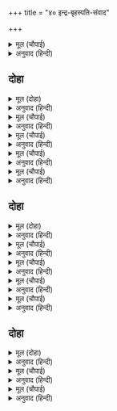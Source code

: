+++
title = "४० इन्द्र-बृहस्पति-संवाद"

+++


<details><summary>मूल (चौपाई)</summary>

देखि प्रभाउ सुरेसहि सोचू।  
जगु भल भलेहि पोच कहुँ पोचू॥  
गुर सन कहेउ करिअ प्रभु सोई।  
रामहि भरतहि भेट न होई॥
</details>

<details><summary>अनुवाद (हिन्दी)</summary>

भरताचे हे प्रेम पाहून इंद्र काळजीत पडला. (आता याच्या प्रेमाला वश होऊन श्रीराम परत न जावोत व आमच्या कार्यात विघ्न न येवो, म्हणजे झाले.) जग चांगल्यासाठी चांगले व वाईटासाठी वाईट असते. इंद्राने गुरू बृहस्पतींना म्हटले की, ‘हे प्रभो, श्रीरामचंद्र व भरत यांची भेट होऊ नये, असा उपाय करा.॥ ४॥
</details>

## दोहा


<details><summary>मूल (दोहा)</summary>

रामु सँकोची प्रेम बस भरत सपेम पयोधि।  
बनी बात बेगरन चहति करिअ जतनु छलु सोधि॥ २१७॥
</details>

<details><summary>अनुवाद (हिन्दी)</summary>

श्रीरामचंद्र हे भिडस्त आणि प्रेमाला भुलणारे आहेत आणि भरत तर प्रेमाचा समुद्र आहे. सगळे जुळून आलेले विस्कटू पहात आहे. म्हणून काहीतरी कपटी युक्ती शोधून यावर उपाय करा.’॥ २१७॥
</details>

<details><summary>मूल (चौपाई)</summary>

बचन सुनत सुरगुरु मुसुकाने।  
सहसनयन बिनु लोचन जाने॥  
मायापति सेवक सन माया।  
करइ त उलटि परइ सुरराया॥
</details>

<details><summary>अनुवाद (हिन्दी)</summary>

इंद्राचे बोलणे ऐकताच देवगुरू बृहस्पतींना हसू आले. त्यांना तो हजार डोळ्यांचा (पण ज्ञान-नेत्र नसल्यामुळे) नेत्ररहित (मूर्ख) वाटला. ते म्हणाले, ‘हे देवराज, मायेचे स्वामी असलेल्या श्रीराम-चंद्रांच्या सेवकावर जर कुणी माया केली, तर ती उलटून त्याच्यावरच पडते.॥ १॥
</details>

<details><summary>मूल (चौपाई)</summary>

तब किछु कीन्ह रामरुख जानी।  
अब कुचालि करि होइहि हानी॥  
सुनु सुरेस रघुनाथ सुभाऊ।  
निज अपराध रिसाहिं न काऊ॥
</details>

<details><summary>अनुवाद (हिन्दी)</summary>

मागील वेळी श्रीरामांचा रोख पाहूनच वनवासाला जाण्याचे कारस्थान रचले होते. परंतु यावेळी दुष्ट चाल खेळल्यास हानीच होईल. हे देवराज, श्रीरामांचा स्वभाव ऐका. ते स्वतःवर केलेल्या अपराधामुळे कधी रागावत नाहीत.॥ २॥
</details>

<details><summary>मूल (चौपाई)</summary>

जो अपराधु भगत कर करई।  
राम रोष पावक सो जरई॥  
लोकहुँ बेद बिदित इतिहासा।  
यह महिमा जानहिं दुरबासा॥
</details>

<details><summary>अनुवाद (हिन्दी)</summary>

परंतु कुणी त्यांच्या भक्ताचा अपराध केला, तर मात्र श्रीराम क्रोधाग्नीने भडकतात. लोक व वेद यांमध्ये ही गोष्ट प्रसिद्ध आहे. हा महिमा दुर्वासांना माहीत आहे.॥ ३॥
</details>

<details><summary>मूल (चौपाई)</summary>

भरत सरिस को राम सनेही।  
जगु जप राम रामु जप जेही॥
</details>

<details><summary>अनुवाद (हिन्दी)</summary>

सारे जग श्रीरामांचा जप करोत, परंतु श्रीराम स्वतः ज्याचा जप करतात, त्या भरतासारखा श्रीरामांचा भक्त कोण असणार?॥ ४॥
</details>

## दोहा


<details><summary>मूल (दोहा)</summary>

मनहुँ न आनिअ अमरपति रघुबर भगत अकाजु।  
अजसु लोक परलोक दुख दिन दिन सोक समाजु॥ २१८॥
</details>

<details><summary>अनुवाद (हिन्दी)</summary>

म्हणून हे देवराज, रघुकुलश्रेष्ठ श्रीरामांच्या भक्ताच्या कार्यात विघ्न आणायचे मनातसुद्धा आणू नका. असे केल्याने या लोकी अपकीर्ती आणि परलोकी दुःख मिळेल आणि शोकाची कारणे दिवसेंदिवस वाढतच जातील.॥ २१८॥
</details>

<details><summary>मूल (चौपाई)</summary>

सुनु सुरेस उपदेसु हमारा।  
रामहि सेवकु परम पिआरा॥  
मानत सुखु सेवक सेवकाईं।  
सेवक बैर बैरु अधिकाईं॥
</details>

<details><summary>अनुवाद (हिन्दी)</summary>

हे देवराज, आमचा उपदेश ऐका. श्रीरामांना आपला सेवक अत्यंत प्रिय असतो. त्यांना आपल्या सेवकाच्या सेवेमध्ये सुख वाटते आणि सेवकाबरोबर वैर केल्यास ते फार मोठे शत्रुत्व मानतात.॥ १॥
</details>

<details><summary>मूल (चौपाई)</summary>

जद्यपि सम नहिं रागन रोषू।  
गहहिं न पाप पूनु गुन दोषू॥  
करमप्रधान बिस्व करि राखा।  
जो जस करइ सो तस फलु चाखा॥
</details>

<details><summary>अनुवाद (हिन्दी)</summary>

जरी ते सम आहेत, त्यांच्यामध्ये आसक्ती नाही व रोषही नाही आणि ते कुणाचे पाप-पुण्य आणि गुण-दोषही ग्रहण करीत नाहीत, त्यांनी विश्वामध्ये कर्मालाच प्राधान्य दिले आहे, जो जसे कर्म करतो, त्याला तसेच फळ भोगावे लागते,॥ २॥
</details>

<details><summary>मूल (चौपाई)</summary>

तदपि करहिं सम बिषम बिहारा।  
भगत अभगत हृदय अनुसारा॥  
अगुन अलेप अमान एकरस।  
रामु सगुन भए भगत पेम बस॥
</details>

<details><summary>अनुवाद (हिन्दी)</summary>

तथापि ते भक्त व अभक्ताच्या भावनेप्रमाणे सम व विषम व्यवहार करतात. (भक्ताला आलिंगन देतील, तर अभक्ताला ठार मारून त्याला तारून नेतील.) गुणरहित, निर्लेप, मानरहित आणि सदा एकरस असलेले भगवान श्रीराम भक्ताच्या प्रेमामुळेच सगुण झालेले आहेत.॥ ३॥
</details>

<details><summary>मूल (चौपाई)</summary>

राम सदा सेवकरुचि राखी।  
बेद पुरान साधु सुर साखी॥  
असजियँजानि तजहु कुटिलाई।  
करहु भरत पद प्रीति सुहाई॥
</details>

<details><summary>अनुवाद (हिन्दी)</summary>

श्रीरामांना नेहमी आपले भक्त आवडतात. वेद, पुराणे, साधू आणि देव हे यासाठी साक्षीला आहेत. असे जाणून कपट सोडून भरताच्या चरणी मनापासून प्रेम बाळगा.॥ ४॥
</details>

## दोहा


<details><summary>मूल (दोहा)</summary>

राम भगत परहित निरत पर दुख दुखी दयाल।  
भगत सिरोमनि भरत तें जनि डरपहु सुरपाल॥ २१९॥
</details>

<details><summary>अनुवाद (हिन्दी)</summary>

हे देवराज इंद्रा, श्रीरामचंद्रांचे भक्त नेहमी दुसऱ्याचे हित करण्यात मग्न असतात. ते दुसऱ्यांच्या दुःखाने दुःखी व दयाळू असतात. त्यात भरत हा तर भक्तशिरोमणी आहे. त्याला मुळीच घाबरू नका.॥ २१९॥
</details>

<details><summary>मूल (चौपाई)</summary>

सत्यसंध प्रभु सुर हितकारी।  
भरत राम आयस अनुसारी॥  
स्वारथबिबस बिकल तुम्ह होहू।  
भरत दोसु नहिं राउर मोहू॥
</details>

<details><summary>अनुवाद (हिन्दी)</summary>

प्रभू श्रीरामचंद्र हे सत्यप्रतिज्ञ व देवांचे हित करणारे आहेत आणि भरत हा श्रीरामांच्या आज्ञेप्रमाणे वागणारा आहे. तुम्ही विनाकारण स्वार्थाचा विचार करून घाबरला आहात. यात भरताचा काही दोष नाही, तुमचा मोहच आहे.’॥ १॥
</details>

<details><summary>मूल (चौपाई)</summary>

सुनि सुरबर सुरगुरबर बानी।  
भा प्रमोदु मन मिटी गलानी॥  
बरषि प्रसून हरषि सुरराऊ।  
लगे सराहन भरत सुभाऊ॥
</details>

<details><summary>अनुवाद (हिन्दी)</summary>

देवगुरू बृहस्पतींची हितकर वाणी ऐकून इंद्राला मनापासून आनंद झाला आणि त्याची चिंता नाहीशी झाली. तेव्हा आनंदाने त्याने पुष्पवर्षाव करून भरताची प्रशंसा केली.॥ २॥
</details>
